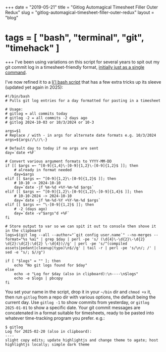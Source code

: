 +++
date = "2019-05-21"
title = "Gitlog Automagical Timesheet Filler Outer Redux"
slug = "gitlog-automagical-timesheet-filler-outer-redux"
layout = "blog"
# tags = [ "bash", "terminal", "git", "timehack" ]
+++
I've been using variations on this script for several years to spit out my git commit log in a timesheet-friendly format, [initially just as a single command](https://blog.clixel.com/post/111391696763/daily-git-log-for-your-timesheet).

I've now refined it to a [li'l bash script](https://gist.github.com/natebeaty/b3edf108434a2d16cc600bd0686e92a8) that has a few extra tricks up its sleeve (updated yet again in 2025):

```
#!/bin/bash
# Pulls git log entries for a day formatted for pasting in a timesheet

# Usage:
# gitlog = all commits today
# gitlog -2 = all commits -2 days ago
# gitlog 2024-10-03 or 10/3/2024 or 10-3

args=$1
# Replace / with - in args for alternate date formats e.g. 10/3/2024
args=${args//\//\-}

# Default day to today if no args are sent
day=`date +%F`

# Convert various argument formats to YYYY-MM-DD
if [[ $args =~ ^[0-9]{1,4}\-[0-9]{1,2}\-[0-9]{1,2}$ ]]; then
	# already in format needed
	day=$args
elif [[ $args =~ ^[0-9]{1,2}\-[0-9]{1,2}$ ]]; then
	# 10-10 -> 2024-10-10
	day=`date -jf %m-%d +%Y-%m-%d $args`
elif [[ $args =~ ^[0-9]{1,2}\-[0-9]{1,2}\-[0-9]{1,4}$ ]]; then
	# 10-10-2024 -> 2024-10-10
	day=`date -jf %m-%d-%Y +%Y-%m-%d $args`
elif [[ $args =~ ^\-[0-9]{1,2}$ ]]; then
	# -2 (days ago)
	day=`date -v"$args"d +%F`
fi

# Store output to var so we can spit it out to console then shove it in the clipboard
logs=$(git log --all --author="`git config user.name`" --no-merges --format="%s %ai" | grep $day | perl -pe 's/ (\d{4}\-\d{2}\-\d{2} \d{2}:\d{2}:\d{2} \-\d{4})//g' | perl -pe 's/^(compiled assets|pedant|cleanup|typo)\n$//g' | tail -r | perl -pe 's/\n/; /' | sed -e "s/; $//g")

if [ "$logs" = "" ]; then
	echo "No git logs found for $day"
else
	echo -e "Log for $day (also in clipboard):\n----\n$logs"
	echo -e $logs | pbcopy
fi
```

You set your name in the script, drop it in your `~/bin` dir and `chmod +x` it, then run `gitlog` from a repo dir with various options, the default being the current day. Use `gitlog -1` to show commits from yesterday, or `gitlog 2025-01-01` to show a specific date. Your git commit messages are concatenated in a format suitable for timesheets, ready to be pasted into whatever time-tracking program you prefer. e.g.:

```
$ gitlog
Log for 2025-02-20 (also in clipboard):
----
slight copy edits; update highlightjs and change theme to agate; host highlightjs locally; simple dark theme
```
